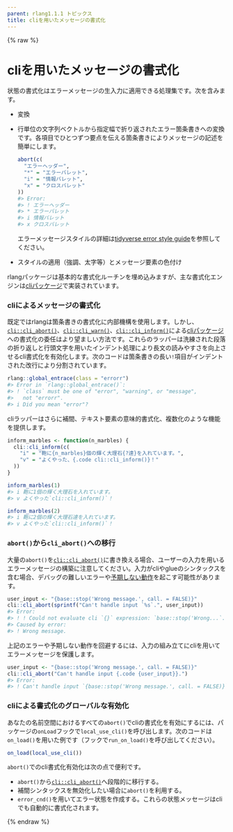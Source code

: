 ```yaml
---
parent: rlang1.1.1 トピックス
title: cliを用いたメッセージの書式化
---
```


{% raw %}

# cliを用いたメッセージの書式化

状態の書式化はエラーメッセージの生入力に適用できる処理集です。次を含みます。

- 変換
- 
  行単位の文字列ベクトルから指定幅で折り返されたエラー箇条書きへの変換です。各項目でひとつずつ要点を伝える箇条書きによりメッセージの記述を簡単にします。
  
  ```r
  abort(c(
    "エラーヘッダー",
    "*" = "エラーバレット",
    "i" = "情報バレット",
    "x" = "クロスバレット"
  ))
  #> Error:
  #> ! エラーヘッダー
  #> * エラーバレット
  #> i 情報バレット
  #> x クロスバレット
  ```
  
  エラーメッセージスタイルの詳細は[tidyverse error style guide](https://style.tidyverse.org/error-messages.html)を参照してください。

- スタイルの適用（強調、太字等）とメッセージ要素の色付け

rlangパッケージは基本的な書式化ルーチンを埋め込みますが、主な書式化エンジンは[cliパッケージ](https://cli.r-lib.org/)で実装されています。

### cliによるメッセージの書式化

既定ではrlangは箇条書きの書式化に内部機構を使用します。しかし、[`cli::cli_abort()`](https://cli.r-lib.org/reference/cli_abort.html)、[`cli::cli_warn()`](https://cli.r-lib.org/reference/cli_abort.html)、[`cli::cli_inform()`](https://cli.r-lib.org/reference/cli_abort.html)による[cliパッケージ](https://cli.r-lib.org/)への書式化の委任はより望ましい方法です。これらのラッパーは洗練された段落の折り返しと行頭文字を用いたインデント処理により長文の読みやすさを向上させるcli書式化を有効化します。次のコードは箇条書きの長い`!`項目がインデントされた改行により分割されています。

```r
rlang::global_entrace(class = "errorr")
#> Error in `rlang::global_entrace()`:
#> ! `class` must be one of "error", "warning", or "message",
#>   not "errorr".
#> i Did you mean "error"?
```

cliラッパーはさらに補間、テキスト要素の意味的書式化、複数化のような機能を提供します。

```r
inform_marbles <- function(n_marbles) {
  cli::cli_inform(c(
    "i" = "鞄に{n_marbles}個の輝く大理石{?達}を入れています。",
    "v" = "よくやった、{.code cli::cli_inform()}！"
  ))
}

inform_marbles(1)
#> i 鞄に1個の輝く大理石を入れています。
#> v よくやった`cli::cli_inform()`！

inform_marbles(2)
#> i 鞄に2個の輝く大理石達を入れています。
#> v よくやった`cli::cli_inform()`！
```

### `abort()`から`cli_abort()`への移行

大量の`abort()`を[`cli::cli_abort()`](cli_abort.html)に書き換える場合、ユーザーの入力を用いるエラーメッセージの構築に注意してください。入力がcliやglueのシンタックスを含む場合、デバッグの難しいエラーや[予期しない動作](https://xkcd.com/327/)を起こす可能性があります。

```r
user_input <- "{base::stop('Wrong message.', call. = FALSE)}"
cli::cli_abort(sprintf("Can't handle input `%s`.", user_input))
#> Error:
#> ! ! Could not evaluate cli `{}` expression: `base::stop('Wrong...`.
#> Caused by error: 
#> ! Wrong message.
```

上記のエラーや予期しない動作を回避するには、入力の組み立てにcliを用いてエラーメッセージを保護します。

```r
user_input <- "{base::stop('Wrong message.', call. = FALSE)}"
cli::cli_abort("Can't handle input {.code {user_input}}.")
#> Error:
#> ! Can't handle input `{base::stop('Wrong message.', call. = FALSE)}`.
```

### cliによる書式化のグローバルな有効化

あなたの名前空間におけるすべての`abort()`でcliの書式化を有効にするには、パッケージの`onLoad`フックで`local_use_cli()`を呼び出します。次のコードは`on_load()`を用いた例です（フックで`run_on_load()`を呼び出してください）。

```r
on_load(local_use_cli())
```

`abort()`でのcli書式化有効化は次の点で便利です。

- `abort()`から[`cli::cli_abort()`](https://cli.r-lib.org/reference/cli_abort.html)へ段階的に移行する。
- 補間シンタックスを無効化したい場合に`abort()`を利用する。
- `error_cnd()`を用いてエラー状態を作成する。これらの状態メッセージはcliでも自動的に書式化されます。

{% endraw %}
